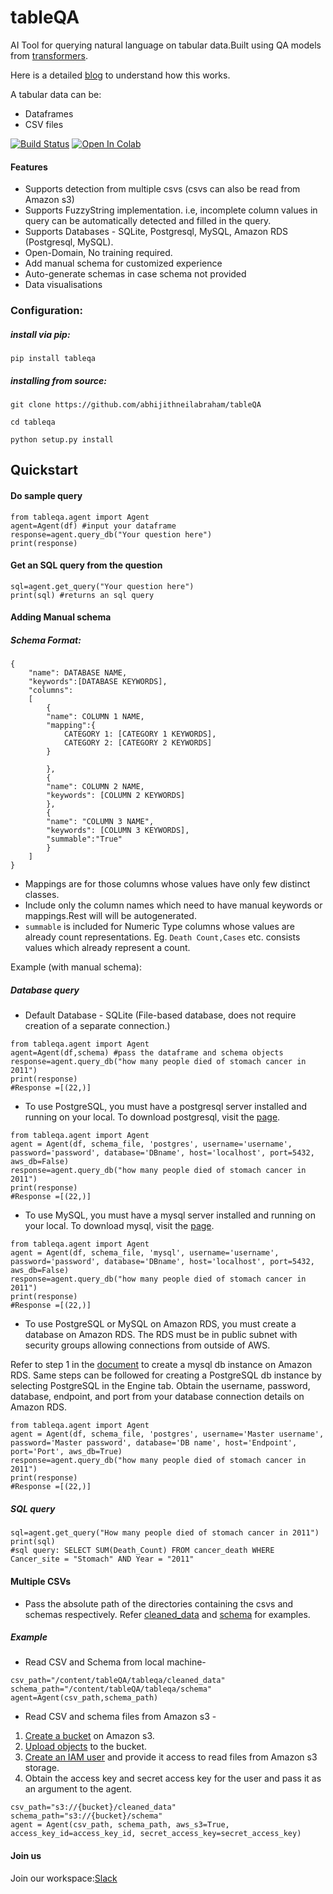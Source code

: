 # tableQA
AI Tool for querying natural language on tabular data.Built using QA models from [transformers](https://huggingface.co/transformers/model_doc/bert.html#tfbertforquestionanswering).    

Here is a detailed [blog](https://dev.to/abhijithneilabraham/tableqa-query-your-tabular-data-with-natural-language-39o) to understand how this works.   

A tabular data can be:

- Dataframes
- CSV files

[![Build Status](https://travis-ci.com/abhijithneilabraham/tableQA.svg?branch=master)](https://travis-ci.com/abhijithneilabraham/tableQA)
[![Open In Colab](https://colab.research.google.com/assets/colab-badge.svg)](https://colab.research.google.com/drive/1Bgd3L-839NVZiP3QqWfpkYIufQIm4Rar?usp=sharing)



#### Features    
* Supports detection from multiple csvs (csvs can also be read from Amazon s3)
* Supports FuzzyString implementation. i.e, incomplete column values in query can be automatically detected and filled in the query.
* Supports Databases - SQLite, Postgresql, MySQL, Amazon RDS (Postgresql, MySQL).
* Open-Domain, No training required.
* Add manual schema for customized experience
* Auto-generate schemas in case schema not provided
* Data visualisations


### Configuration:

##### install via pip:   

```pip install tableqa```

##### installing from source:   

```git clone https://github.com/abhijithneilabraham/tableQA ```  

```cd tableqa```

```python setup.py install```


## Quickstart


#### Do sample query

```
from tableqa.agent import Agent
agent=Agent(df) #input your dataframe
response=agent.query_db("Your question here")
print(response)
```

#### Get an SQL query from the question
```
sql=agent.get_query("Your question here")  
print(sql) #returns an sql query
```


#### Adding Manual schema



##### Schema Format:
```
{
    "name": DATABASE NAME,
    "keywords":[DATABASE KEYWORDS],
    "columns":
    [
        {
        "name": COLUMN 1 NAME,
        "mapping":{
            CATEGORY 1: [CATEGORY 1 KEYWORDS],
            CATEGORY 2: [CATEGORY 2 KEYWORDS]
        }

        },
        {
        "name": COLUMN 2 NAME,
        "keywords": [COLUMN 2 KEYWORDS]
        },
        {
        "name": "COLUMN 3 NAME",
        "keywords": [COLUMN 3 KEYWORDS],
        "summable":"True"
        }
    ]
}

```
* Mappings are for those columns whose values have only few distinct classes.
* Include only the column names which need to have manual keywords or mappings.Rest will will be autogenerated.
* ```summable``` is included for Numeric Type columns whose values are already count representations. Eg. ```Death Count,Cases``` etc. consists values which already represent a count.



Example (with manual schema):    


##### Database query

* Default Database - SQLite (File-based database, does not require creation of a separate connection.)
```
from tableqa.agent import Agent
agent=Agent(df,schema) #pass the dataframe and schema objects
response=agent.query_db("how many people died of stomach cancer in 2011")
print(response)
#Response =[(22,)]
```

* To use PostgreSQL, you must have a postgresql server installed and running on your local. To download postgresql, visit the [page](https://www.postgresql.org).
```
from tableqa.agent import Agent
agent = Agent(df, schema_file, 'postgres', username='username', password='password', database='DBname', host='localhost', port=5432, aws_db=False)
response=agent.query_db("how many people died of stomach cancer in 2011")
print(response)
#Response =[(22,)]
```

* To use MySQL, you must have a mysql server installed and running on your local. To download mysql, visit the [page](https://www.mysql.com/downloads/).
```
from tableqa.agent import Agent
agent = Agent(df, schema_file, 'mysql', username='username', password='password', database='DBname', host='localhost', port=5432, aws_db=False)
response=agent.query_db("how many people died of stomach cancer in 2011")
print(response)
#Response =[(22,)]

```

* To use PostgreSQL or MySQL on Amazon RDS, you must create a database on Amazon RDS. The RDS must be in public subnet with security groups allowing connections from outside of AWS. 

Refer to step 1 in the [document](https://aws.amazon.com/getting-started/hands-on/create-mysql-db/) to create a mysql db instance on Amazon RDS. Same steps can be followed for creating a PostgreSQL db instance by selecting PostgreSQL in the Engine tab. Obtain the username, password, database, endpoint, and port from your database connection details on Amazon RDS.
```
from tableqa.agent import Agent
agent = Agent(df, schema_file, 'postgres', username='Master username', password='Master password', database='DB name', host='Endpoint', port='Port', aws_db=True)
response=agent.query_db("how many people died of stomach cancer in 2011")
print(response)
#Response =[(22,)]

```

##### SQL query
```
sql=agent.get_query("How many people died of stomach cancer in 2011")
print(sql)
#sql query: SELECT SUM(Death_Count) FROM cancer_death WHERE Cancer_site = "Stomach" AND Year = "2011"
```

#### Multiple CSVs

* Pass the absolute path of the directories containing the csvs and schemas respectively. Refer [cleaned_data](tableqa/cleaned_data)  and [schema](tableqa/schema) for examples.

##### Example 
* Read CSV and Schema from local machine-
```
csv_path="/content/tableQA/tableqa/cleaned_data"
schema_path="/content/tableQA/tableqa/schema"
agent=Agent(csv_path,schema_path)

```

* Read CSV and schema files from Amazon s3 - 
1) [Create a bucket](https://docs.aws.amazon.com/AmazonS3/latest/gsg/CreatingABucket.html) on Amazon s3. 
2) [Upload objects](https://docs.aws.amazon.com/AmazonS3/latest/gsg/PuttingAnObjectInABucket.html) to the bucket.
3) [Create an IAM user](https://www.atensoftware.com/p90.php?q=309) and provide it access to read files from Amazon s3 storage.
4) Obtain the access key and secret access key for the user and pass it as an argument to the agent.

```
csv_path="s3://{bucket}/cleaned_data"
schema_path="s3://{bucket}/schema"
agent = Agent(csv_path, schema_path, aws_s3=True, access_key_id=access_key_id, secret_access_key=secret_access_key)

```

#### Join us

Join our workspace:[Slack](https://join.slack.com/t/newworkspace-ehh1873/shared_invite/zt-hp3i6ic7-exMal1I4ZmFMWaHAwXk8HA)
